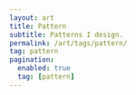 ```yaml
---
layout: art
title: Pattern
subtitle: Patterns I design.
permalink: /art/tags/pattern/
tag: pattern
pagination:
  enabled: true
  tag: [pattern]
---
```

